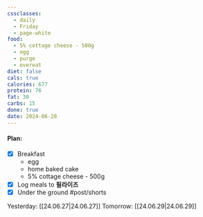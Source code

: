 ```yaml
---
cssclasses:
  - daily
  - Friday
  - page-white
food:
  - 5% cottage cheese - 500g
  - egg
  - purge
  - overeat
diet: false
cals: true
calories: 677
protein: 76
fat: 30
carbs: 15
done: true
date: 2024-06-28
---
```

#### Plan:
- [x] Breakfast
	- egg
	- home baked cake
	- 5% cottage cheese - 500g
- [x] Log meals to **필라이즈**
- [x] Under the ground #post/shorts

Yesterday: [[24.06.27|24.06.27]]
Tomorrow: [[24.06.29|24.06.29]]